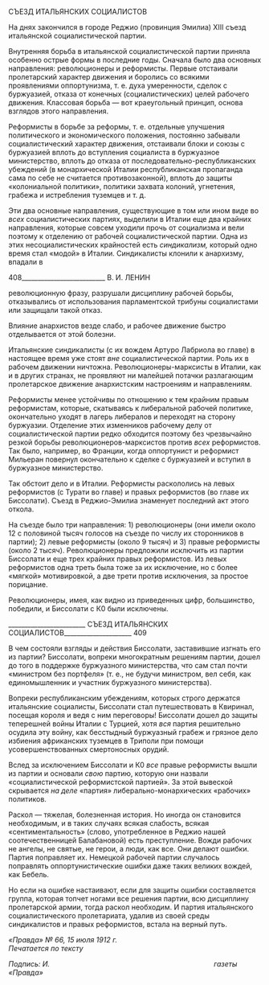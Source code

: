 СЪЕЗД ИТАЛЬЯНСКИХ СОЦИАЛИСТОВ

На днях закончился в городе Реджио (провинция Эмилиа) XIII съезд итальянской социалистической партии.

Внутренняя борьба в итальянской социалистической партии приняла особенно ост­рые формы в последние годы. Сначала было два основных направления: революционе­ры и реформисты. Первые отстаивали пролетарский характер движения и боролись со всякими проявлениями оппортунизма, т. е. духа умеренности, сделок с буржуазией, от­каза от конечных (социалистических) целей рабочего движения. Классовая борьба — вот краеугольный принцип, основа взглядов этого направления.

Реформисты в борьбе за реформы, т. е. отдельные улучшения политического и эко­номического положения, постоянно забывали социалистический характер движения, отстаивали блоки и союзы с буржуазией вплоть до вступления социалиста в буржуаз­ное министерство, вплоть до отказа от последовательно-республиканских убеждений (в монархической Италии республиканская пропаганда сама по себе не считается проти­возаконной), вплоть до защиты «колониальной политики», политики захвата колоний, угнетения, грабежа и истребления туземцев и т. д.

Эти два основные направления, существующие в том или ином виде во _всех_ социа­листических партиях, выделили в Италии еще два крайних направления, которые со­всем уходили прочь от социализма и вели поэтому к отделению от рабочей социали­стической партии. Одна из этих несоциалистических крайностей есть _синдикализм,_ ко­торый одно время стал «модой» в Италии. Синдикалисты клонили к анархизму, впада­ли в

  

408__________________________ В. И. ЛЕНИН

революционную фразу, разрушали дисциплину рабочей борьбы, отказывались от ис­пользования парламентской трибуны социалистами или защищали такой отказ.

Влияние анархистов везде слабо, и рабочее движение быстро отделывается от этой болезни.

Итальянские синдикалисты (с их вождем Артуро Лабриола во главе) в настоящее время уже стоят _вне_ социалистической партии. Роль их в рабочем движении ничтожна. Революционеры-марксисты в Италии, как и в других странах, не проявляют ни малей­шей потачки разлагающим пролетарское движение анархистским настроениям и на­правлениям.

Реформисты менее устойчивы по отношению к тем крайним правым реформистам, которые, скатываясь к либеральной рабочей политике, окончательно уходят в лагерь либералов и переходят на сторону буржуазии. Отделение этих изменников рабочему делу от социалистической партии редко обходится поэтому без чрезвычайно резкой борьбы революционеров-марксистов против _всех_ реформистов. Так было, например, во Франции, когда оппортунист и реформист Мильеран повернул окончательно к сделке с буржуазией и вступил в буржуазное министерство.

Так обстоит дело и в Италии. Реформисты раскололись на левых реформистов (с Ту­рати во главе) и правых реформистов (во главе их Биссолати). Съезд в Реджио-Эмилиа знаменует последний акт этого откола.

На съезде было три направления: 1) революционеры (они имели около 12 с полови­ной тысяч голосов на съезде по числу их сторонников в партии); 2) левые реформисты (около 9 тысяч) и 3) правые реформисты (около 2 тысяч). Революционеры предложили исключить из партии Биссолати и еще трех крайних правых реформистов. Из левых реформистов одна треть была тоже за их исключение, но с более «мягкой» мотивиров­кой, а две трети против исключения, за простое порицание.

Революционеры, имея, как видно из приведенных цифр, большинство, победили, и Биссолати с К0 были исключены.

  

________________________ СЪЕЗД ИТАЛЬЯНСКИХ СОЦИАЛИСТОВ_____________________ 409

В чем состояли взгляды и действия Биссолати, заставившие изгнать его из партии? Биссолати, вопреки многократным решениям партии, дошел до того в поддержке бур­жуазного министерства, что сам стал почти «министром без портфеля» (т. е., не будучи министром, вел себя, как единомышленник и участник буржуазного министерства).

Вопреки республиканским убеждениям, которых строго держатся итальянские со­циалисты, Биссолати стал путешествовать в Квиринал, посещая короля и ведя с ним переговоры! Биссолати дошел до защиты теперешней войны Италии с Турцией, хотя _вся_ партия решительно осудила эту войну, как бесстыдный буржуазный грабеж и гряз­ное дело избиения африканских туземцев в Триполи при помощи усовершенствован­ных смертоносных орудий.

Вслед за исключением Биссолати и К0 _все_ правые реформисты вышли из партии и основали _свою_ партию, которую они назвали «социалистической реформистской пар­тией». За этой вывеской скрывается _на деле_ «партия» либерально-монархических «ра­бочих» политиков.

Раскол — тяжелая, болезненная история. Но иногда он становится необходимым, и в таких случаях всякая слабость, всякая «сентиментальность» (слово, употребленное в Реджио нашей соотечественницей Балабановой) есть преступление. Вожди рабочих не ангелы, не святые, не герои, а люди, как все. Они делают ошибки. Партия поправляет их. Немецкой рабочей партии случалось поправлять оппортунистические ошибки даже таких великих вождей, как Бебель.

Но если на ошибке настаивают, если для защиты ошибки составляется группа, кото­рая топчет ногами все решения партии, всю дисциплину пролетарской армии, тогда раскол необходим. И партия итальянского социалистического пролетариата, удалив из своей среды синдикалистов и правых реформистов, встала на верный путь.

_«Правда» № 66, 15 июля 1912 г.                                                             Печатается по тексту_

_Подпись: И._                                                                                   _газеты «Правда»_